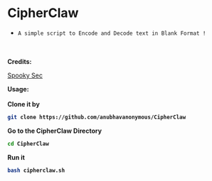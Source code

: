 # CipherClaw 


* `A simple script to Encode and Decode text in Blank Format !`

<br><br>
<b>Credits:<br></b>

<a href='https://github.com/SpookySec'>Spooky Sec<br></a>

<b>Usage:<br></br>
Clone it by
```bash
git clone https://github.com/anubhavanonymous/CipherClaw
```
Go to the CipherClaw Directory
```bash
cd CipherClaw
```
Run it 
```bash
bash cipherclaw.sh
```
